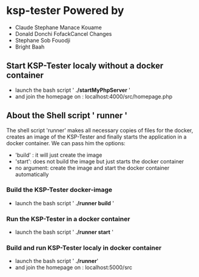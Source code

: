 # ksp-tester Powered by

* Claude Stephane Manace Kouame
* Donald Donchi FofackCancel Changes
* Stephane Sob Fouodji
* Bright Baah

## Start KSP-Tester localy without a docker container
- launch the bash script ' **./startMyPhpServer** '
- and join the homepage on : localhost:4000/src/homepage.php

## About the Shell script ' runner '
The shell script 'runner' makes all necessary copies of files for the docker,
creates an image of the KSP-Tester and finally starts the application in a docker container.
We can pass him the options:
- 'build' : it will just create the image
- 'start': does not build the image but just starts the docker container
- no argument: create the image and start the docker container automatically

### Build the KSP-Tester docker-image
- launch the bash script ' **./runner build** '

### Run the KSP-Tester in a docker container
- launch the bash script ' **./runner start** '

### Build and run KSP-Tester localy in docker container
- launch the bash script ' **./runner**'
- and join the homepage on : localhost:5000/src
